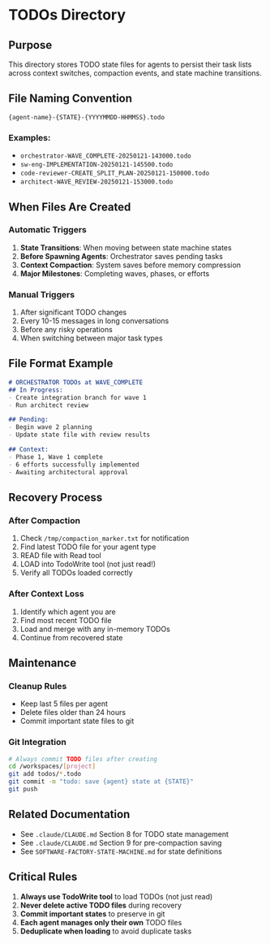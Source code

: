 # TODOs Directory

## Purpose
This directory stores TODO state files for agents to persist their task lists across context switches, compaction events, and state machine transitions.

## File Naming Convention
```
{agent-name}-{STATE}-{YYYYMMDD-HHMMSS}.todo
```

### Examples:
- `orchestrator-WAVE_COMPLETE-20250121-143000.todo`
- `sw-eng-IMPLEMENTATION-20250121-145500.todo`
- `code-reviewer-CREATE_SPLIT_PLAN-20250121-150000.todo`
- `architect-WAVE_REVIEW-20250121-153000.todo`

## When Files Are Created

### Automatic Triggers
1. **State Transitions**: When moving between state machine states
2. **Before Spawning Agents**: Orchestrator saves pending tasks
3. **Context Compaction**: System saves before memory compression
4. **Major Milestones**: Completing waves, phases, or efforts

### Manual Triggers
1. After significant TODO changes
2. Every 10-15 messages in long conversations
3. Before any risky operations
4. When switching between major task types

## File Format Example
```markdown
# ORCHESTRATOR TODOs at WAVE_COMPLETE
## In Progress:
- Create integration branch for wave 1
- Run architect review

## Pending:
- Begin wave 2 planning
- Update state file with review results

## Context:
- Phase 1, Wave 1 complete
- 6 efforts successfully implemented
- Awaiting architectural approval
```

## Recovery Process

### After Compaction
1. Check `/tmp/compaction_marker.txt` for notification
2. Find latest TODO file for your agent type
3. READ file with Read tool
4. LOAD into TodoWrite tool (not just read!)
5. Verify all TODOs loaded correctly

### After Context Loss
1. Identify which agent you are
2. Find most recent TODO file
3. Load and merge with any in-memory TODOs
4. Continue from recovered state

## Maintenance

### Cleanup Rules
- Keep last 5 files per agent
- Delete files older than 24 hours
- Commit important state files to git

### Git Integration
```bash
# Always commit TODO files after creating
cd /workspaces/[project]
git add todos/*.todo
git commit -m "todo: save {agent} state at {STATE}"
git push
```

## Related Documentation
- See `.claude/CLAUDE.md` Section 8 for TODO state management
- See `.claude/CLAUDE.md` Section 9 for pre-compaction saving
- See `SOFTWARE-FACTORY-STATE-MACHINE.md` for state definitions

## Critical Rules
1. **Always use TodoWrite tool** to load TODOs (not just read)
2. **Never delete active TODO files** during recovery
3. **Commit important states** to preserve in git
4. **Each agent manages only their own** TODO files
5. **Deduplicate when loading** to avoid duplicate tasks